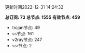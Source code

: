 更新时间2022-12-31 14:24:32

**总订阅: 73**
**总节点: 1555**
**有效节点: 459**
- trojan节点: 49
- ss节点: 161
- v2ray节点: 247
- ssr节点: 2
